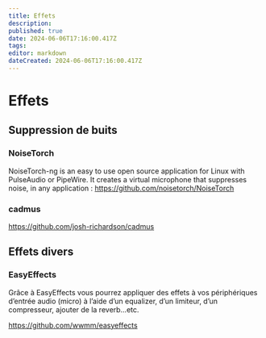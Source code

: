```yaml
---
title: Effets
description: 
published: true
date: 2024-06-06T17:16:00.417Z
tags: 
editor: markdown
dateCreated: 2024-06-06T17:16:00.417Z
---
```


# Effets

## Suppression de buits

### NoiseTorch

NoiseTorch-ng is an easy to use open source application for Linux with PulseAudio or PipeWire. It creates a virtual microphone that suppresses noise, in any application : https://github.com/noisetorch/NoiseTorch

### cadmus

<https://github.com/josh-richardson/cadmus>

## Effets divers

### EasyEffects

Grâce à EasyEffects vous pourrez appliquer des effets à vos périphériques d’entrée audio (micro) à l’aide d’un equalizer, d’un limiteur, d’un compresseur, ajouter de la reverb…etc. 

<https://github.com/wwmm/easyeffects>